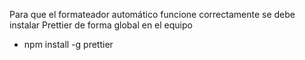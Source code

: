 Para que el formateador automático funcione correctamente
se debe instalar Prettier de forma global en el equipo

- npm install -g prettier
